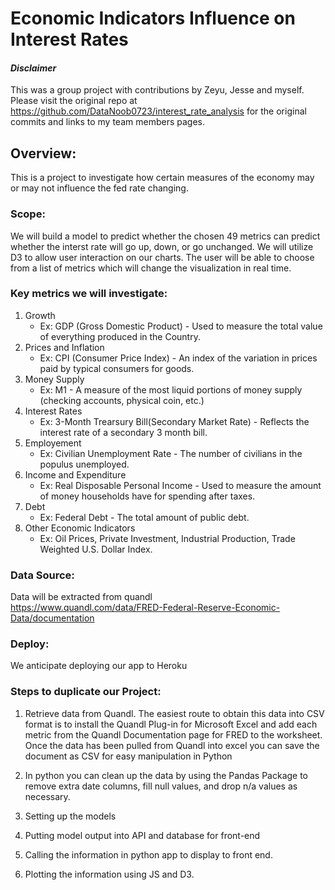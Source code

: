 # Economic Indicators Influence on Interest Rates
#### *Disclaimer* 
This was a group project with contributions by Zeyu, Jesse and myself. Please visit the original repo at https://github.com/DataNoob0723/interest_rate_analysis for the original commits and links to my team members pages.
## Overview:
This is a project to investigate how certain measures of the economy may or may not influence the fed rate changing.

### Scope: 
We will build a model to predict whether the chosen 49 metrics can predict whether the interst rate will go up, down, or 
go unchanged. We will utilize D3 to allow user interaction on our charts.
The user will be able to choose from a list of metrics which will change the visualization in real time.

### Key metrics we will investigate:

1. Growth 
    * Ex: GDP (Gross Domestic Product) - Used to measure the total value of everything produced in the Country. 
2. Prices and Inflation
    * Ex: CPI (Consumer Price Index) - An index of the variation in prices paid by typical consumers for goods. 
3. Money Supply 
    * Ex: M1  - A measure of the most liquid portions of money supply (checking accounts, physical coin, etc.) 
4. Interest Rates 
    * Ex: 3-Month Trearsury Bill(Secondary Market Rate) - Reflects the interest rate of a secondary 3 month bill. 
5. Employement 
    * Ex: Civilian Unemployment Rate - The number of civilians in the populus unemployed. 
6. Income and Expenditure 
    * Ex: Real Disposable Personal Income - Used to measure the amount of money households have for spending after taxes. 
7. Debt
    * Ex: Federal Debt - The total amount of public debt. 
8. Other Economic Indicators 
    * Ex: Oil Prices, Private Investment, Industrial Production, Trade Weighted U.S. Dollar Index. 

### Data Source:
Data will be extracted from quandl<br>
https://www.quandl.com/data/FRED-Federal-Reserve-Economic-Data/documentation

### Deploy:
We anticipate deploying our app to Heroku

### Steps to duplicate our Project:

1. Retrieve data from Quandl. The easiest route to obtain this data into CSV format is to install the Quandl Plug-in for 
Microsoft Excel and add each metric from the Quandl Documentation page for FRED to the worksheet. Once the data has been 
pulled from Quandl into excel you can save the document as CSV for easy manipulation in Python 

2. In python you can clean up the data by using the Pandas Package to remove extra date columns, fill null values, and drop n/a values as necessary. 

3. Setting up the models 

4. Putting model output into API and database for front-end 

5. Calling the information in python app to display to front end. 

6. Plotting the information using JS and D3. 